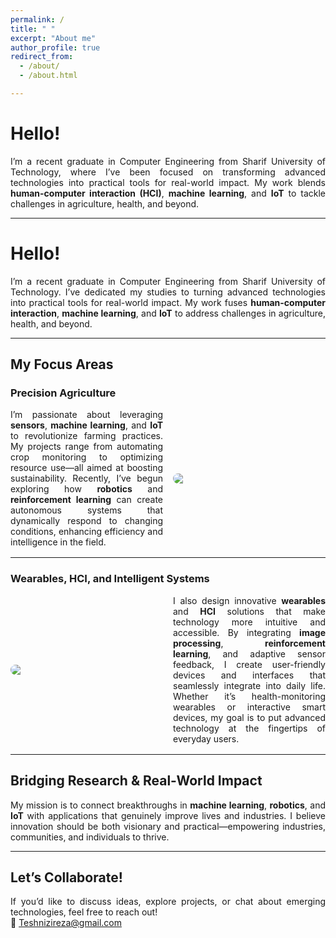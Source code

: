```yaml
---
permalink: /
title: " "
excerpt: "About me"
author_profile: true
redirect_from: 
  - /about/
  - /about.html

---
```



<div style="text-align: justify;">

# Hello!

I’m a recent graduate in Computer Engineering from Sharif University of Technology, where I’ve been focused on transforming advanced technologies into practical tools for real-world impact. My work blends **human-computer interaction (HCI)**, **machine learning**, and **IoT** to tackle challenges in agriculture, health, and beyond.

---

<div style="text-align: justify;">

# Hello!

I’m a recent graduate in Computer Engineering from Sharif University of Technology. I’ve dedicated my studies to turning advanced technologies into practical tools for real-world impact. My work fuses **human-computer interaction**, **machine learning**, and **IoT** to address challenges in agriculture, health, and beyond.

---

## My Focus Areas

### Precision Agriculture  
<div style="display: flex; align-items: center; margin-bottom: 1rem;">
  <div style="flex: 1; padding-right: 1rem; text-align: justify;">
    I’m passionate about leveraging <strong>sensors</strong>, <strong>machine learning</strong>, and <strong>IoT</strong> to revolutionize farming practices. My projects range from automating crop monitoring to optimizing resource use—all aimed at boosting sustainability. Recently, I’ve begun exploring how <strong>robotics</strong> and <strong>reinforcement learning</strong> can create autonomous systems that dynamically respond to changing conditions, enhancing efficiency and intelligence in the field.
  </div>
  <img src="https://github.com/user-attachments/assets/42301298-b324-491d-962e-0904b12a3aae" style="flex: 1; max-width: 50%; border-radius: 8px;">
</div>

---

### Wearables, HCI, and Intelligent Systems  
<div style="display: flex; align-items: center; margin-bottom: 1rem;">
  <img src="https://github.com/user-attachments/assets/c8492f69-3c68-48f1-b632-d1209c6d4b14" style="flex: 1; max-width: 50%; margin-right: 1rem; border-radius: 8px;">
  <div style="flex: 1; text-align: justify;">
    I also design innovative <strong>wearables</strong> and <strong>HCI</strong> solutions that make technology more intuitive and accessible. By integrating <strong>image processing</strong>, <strong>reinforcement learning</strong>, and adaptive sensor feedback, I create user-friendly devices and interfaces that seamlessly integrate into daily life. Whether it’s health-monitoring wearables or interactive smart devices, my goal is to put advanced technology at the fingertips of everyday users.
  </div>
</div>

---

## Bridging Research & Real-World Impact

My mission is to connect breakthroughs in <strong>machine learning</strong>, <strong>robotics</strong>, and <strong>IoT</strong> with applications that genuinely improve lives and industries. I believe innovation should be both visionary and practical—empowering industries, communities, and individuals to thrive.

---

## Let’s Collaborate!
If you’d like to discuss ideas, explore projects, or chat about emerging technologies, feel free to reach out!  
📧 [Teshnizireza@gmail.com](mailto:Teshnizireza@gmail.com)

</div>

